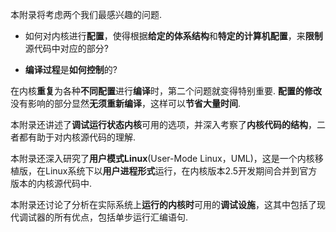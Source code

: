 本附录将考虑两个我们最感兴趣的问题. 

- 如何对内核进行**配置**，使得根据**给定的体系结构**和**特定的计算机配置**，来**限制**源代码中对应的部分?

- **编译过程**是**如何控制**的?

在内核**重复**为各种**不同配置**进行**编译**时，第二个问题就变得特别重要. **配置的修改**没有影响的部分显然**无须重新编译**，这样可以**节省大量时间**. 

本附录还讲述了**调试运行状态内核**可用的选项，并深入考察了**内核代码的结构**，二者都有助于对内核源代码的理解. 

本附录还深入研究了**用户模式Linux**(User-Mode Linux，UML)，这是一个内核移植版，在Linux系统下以**用户进程形式**运行，在内核版本2.5开发期间合并到官方版本的内核源代码中. 

本附录还讨论了分析在实际系统上**运行的内核时**可用的**调试设施**，这其中包括了现代调试器的所有优点，包括单步运行汇编语句. 